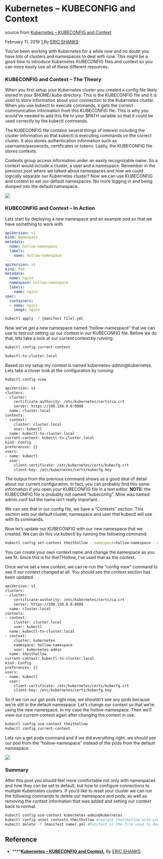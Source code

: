 # Kubernetes – KUBECONFIG and Context

source from [Kubernetes – KUBECONFIG and Context](https://theithollow.com/2019/02/11/kubernetes-kubeconfig-and-context/) 

February 11, 2019 [1 ](https://theithollow.com/2019/02/11/kubernetes-kubeconfig-and-context/#comments) By [ERIC SHANKS](https://theithollow.com/author/eshanks/)

You’ve been working with Kubernetes for a while now and no doubt you have lots of clusters and namespaces to deal with now. This might be a good time to introduce Kubernetes KUBECONFIG files and context so you can more easily use all of these different resources.

### KUBECONFIG and Context – The Theory

When you first setup your Kubernetes cluster you created a config file likely stored in your $HOME/.kube directory. This is the KUBECONFIG file and it is used to store information about your connection to the Kubernetes cluster. When you use kubectl to execute commands, it gets the correct communication information from this KUBECONFIG file. This is why you would’ve needed to add this file to your $PATH variable so that it could be used correctly by the kubectl commands.

The KUBECONFIG file contains several things of interest including the cluster information so that kubectl is executing commands on the correct cluster. It also stores authentication information such as username/passwords, certificates or tokens. Lastly, the KUBECONFIG file stores contexts.

Contexts group access information under an easily recognizable name. So a context would include a cluster, a user and a namespace. Remember in the previous post where we talked about namespaces and how we could logically separate our Kubernetes cluster? Now we can use KUBECONFIG and context to set our default namespaces. No more logging in and being dumped into the default namespace.

![](https://theithollow.com/wp-content/uploads/2019/01/k8scontext.png)

### KUBECONFIG and Context – In Action

Lets start by deploying a new namespace and an example pod so that we have something to work with.

```yaml
apiVersion: v1
kind: Namespace
metadata:
  name: hollow-namespace
  labels:
    name: hollow-namespace
---
apiVersion: v1
kind: Pod
metadata:
  name: nginx
  namespace: hollow-namespace
  labels:
    name: nginx
spec:
  containers:
  - name: nginx
    image: nginx
```

```bash
kubectl apply -f {manifest file].yml
```

Now we’ve got a new namespace named “hollow-namespace” that we can use to test out setting up our context in our KUBECONFIG file. Before we do that, lets take a look at our current context by running:

```bash
kubectl config current-context
```

```bash
kubectl-to-cluster.local
```

Based on my setup my context is named kubernetes-admin@kubernetes. Lets take a closer look at the configuration by running:

```bash
kubectl config view
```

```bash
apiVersion: v1
clusters:
- cluster:
    certificate-authority: /etc/kubernetes/certs/ca.crt
    server: https://198.150.0.8:8080
  name: cluster.local
contexts:
- context:
    cluster: cluster.local
    user: kubectl
  name: kubectl-to-cluster.local
current-context: kubectl-to-cluster.local
kind: Config
preferences: {}
users:
- name: kubectl
  user:
    client-certificate: /etc/kubernetes/certs/kubecfg.crt
    client-key: /etc/kubernetes/certs/kubecfg.key
```

The output from the previous command shows us a good deal of detail about our current configuration. In fact, you can probably find this same information if you open your KUBECONFIG file in a text editor. **NOTE:** the KUBECONFIG file is probably not named “kubeconfig”. Mine was named admin.conf but the name isn’t really important.

We can see that in our config file, we have a “Contexts” section. This section sets our default cluster, namespace and user that kubectl will use with its commands.

Now let’s update our KUBECONFIG with our new namespace that we created. We can do this via kubectl by running the following command:

```bash
kubectl config set-context theithollow --namespace=hollow-namespace --cluster=kubernetes --user=kubernetes-admin
```

You can create your own context name and change the namespace as you see fit. Since this is for theITHollow, I’ve used that as the context.

Once we’ve set a new context, we can re-run the “config view” command to see if our context changed at all. You should see the context section has been updated.

```bash
apiVersion: v1
clusters:
- cluster:
    certificate-authority: /etc/kubernetes/certs/ca.crt
    server: https://198.150.0.8:8080
  name: cluster.local
contexts:
- context:
    cluster: cluster.local
    user: kubectl
  name: kubectl-to-cluster.local
- context:
    cluster: kubernetes
    namespace: hollow-namespace
    user: kubernetes-admin
  name: theithollow
current-context: kubectl-to-cluster.local
kind: Config
preferences: {}
users:
- name: kubectl
  user:
    client-certificate: /etc/kubernetes/certs/kubecfg.crt
    client-key: /etc/kubernetes/certs/kubecfg.key
```

So if we run our get pods right now, we shouldn’t see any pods because we’re still in the default namespace. Let’s change our context so that we’re using the new namespace. In my case the hollow-namespace. Then we’ll view our current-context again after changing the context in use.

```bash
kubectl config use-context theithollow
kubectl config current-context
```

Lets run a get pods command and if we did everything right, we should see our pod from the “hollow-namespace” instead of the pods from the default namespace.

![](https://theithollow.com/wp-content/uploads/2019/01/k8scontext4-1024x131.png)

### Summary

After this post you should feel more comfortable not only with namespaces and how they can be set to default, but how to configure connections to multiple Kubernetes clusters. If you’d like to reset your cluster we can run the following commands to delete our namespace and pods, as well as removing the context information that was added and setting our context back to normal.

```bash
kubectl config use-context kubernetes-admin@kubernetes
kubectl config unset contexts.theithollow #replace theithollow with your context name
kubectl delete -f [manifest name].yml #Manifest is the file used to deploy the namespace and the naked pod.
```

## Reference

* \*\*\*\*[**Kubernetes – KUBECONFIG and Context**](https://theithollow.com/2019/02/11/kubernetes-kubeconfig-and-context/)**,**  By [ERIC SHANKS](https://theithollow.com/author/eshanks/)



